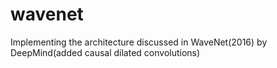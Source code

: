 # wavenet
Implementing the architecture discussed in WaveNet(2016) by DeepMind(added causal dilated convolutions)
